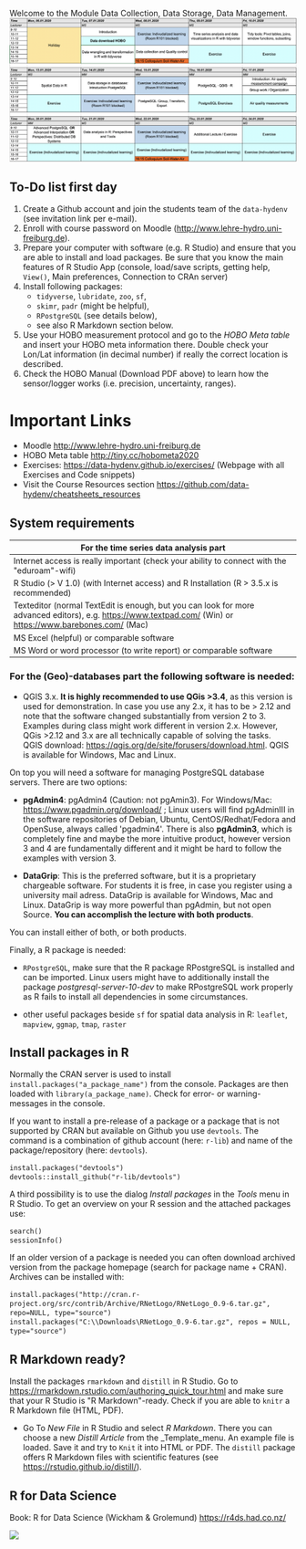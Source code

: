 Welcome to the Module Data Collection, Data Storage, Data Management.
![](schedule_2020.png)


## To-Do list first day
1. Create a Github account and join the students team of the `data-hydenv` (see invitation link per e-mail).
2. Enroll with course password on Moodle (http://www.lehre-hydro.uni-freiburg.de).
3. Prepare your computer with software (e.g. R Studio) and ensure that you are able to install and load packages. Be sure that you know the main features of R Studio App (console, load/save scripts, getting help, `View()`, Main preferences, Connection to CRAn server)
4. Install following packages: 
    - `tidyverse`, `lubridate`, `zoo`, `sf`,
    - `skimr`, `padr` (might be helpful),
    - `RPostgreSQL` (see details below),
    - see also R Markdown section below.
5. Use your HOBO measurement protocol and go to the _HOBO Meta table_ and insert your HOBO meta information there. Double check your Lon/Lat information (in decimal number) if really the correct location is described.
6. Check the HOBO Manual (Download PDF above) to learn how the sensor/logger works (i.e. precision, uncertainty, ranges).

# Important Links

- Moodle http://www.lehre-hydro.uni-freiburg.de
- HOBO Meta table http://tiny.cc/hobometa2020
- Exercises: https://data-hydenv.github.io/exercises/ (Webpage with all Exercises and Code snippets)
- Visit the Course Resources section https://github.com/data-hydenv/cheatsheets_resources

## System requirements

| **For the time series data analysis part** |
|---|
| Internet access is really important (check your ability to connect with the "eduroam"-wifi) |
| R Studio (> V 1.0) (with Internet access) and R Installation (R > 3.5.x is recommended) |
| Texteditor (normal TextEdit is enough, but you can look for more advanced editors), e.g. https://www.textpad.com/ (Win) or https://www.barebones.com/ (Mac) |
| MS Excel (helpful) or comparable software |
| MS Word or word processor (to write report) or comparable software |

### For the (Geo)-databases part the following software is needed:

- QGIS 3.x. **It is highly recommended to use QGis >3.4**, as this version is used for demonstration. In case you use any 2.x, it has to be > 2.12 and note that the software changed substantially from version 2 to 3. Examples during class might work different in version 2.x. However, QGis >2.12 and 3.x are all technically capable of solving the tasks.  
QGIS download: https://qgis.org/de/site/forusers/download.html. QGIS is available for Windows, Mac and Linux.

On top you will need a software for managing PostgreSQL database servers. There are two options:
- **pgAdmin4**: 
  pgAdmin4 (Caution: not pgAmin3). For Windows/Mac: https://www.pgadmin.org/download/ ; Linux users will find pgAdminIII in the software repositories of Debian, Ubuntu, CentOS/Redhat/Fedora and OpenSuse, always called 'pgadmin4'.
  There is also **pgAdmin3**, which is completely fine and maybe the more intuitive product, however version 3 and 4 are fundamentally different and it might be hard to follow the examples with version 3.

- **DataGrip**: This is the preferred software, but it is a proprietary chargeable software. For students it is free, in case   you register using a university mail adress. DataGrip is available for Windows, Mac and Linux. 
  DataGrip is way more powerful than pgAdmin, but not open Source. **You can accomplish the lecture with both products**.

You can install either of both, or both products.

Finally, a R package is needed:

- `RPostgreSQL`, make sure that the R package RPostgreSQL is installed and can be imported. Linux users might have to         additionally install the package *postgresql-server-10-dev* to make RPostgreSQL work properly as R fails to install all       dependencies in some circumstances.

- other useful packages beside `sf` for spatial data analysis in R: `leaflet`, `mapview`, `ggmap`, `tmap`, `raster`

## Install packages in R

Normally the CRAN server is used to install `install.packages("a_package_name")` from the console. Packages are then loaded with `library(a_package_name)`. Check for error- or warning-messages in the console.

If you want to install a pre-release of a package or a package that is not supported by CRAN but available on Github you use `devtools`. The command is a combination of github account (here: `r-lib`) and name of the package/repository (here: `devtools`). 

```{R}
install.packages("devtools")
devtools::install_github("r-lib/devtools")
```

A third possibility is to use the dialog _Install packages_ in the _Tools_ menu in R Studio. To get an overview on your R session and the attached packages use:

```{R}
search()
sessionInfo()
```

If an older version of a package is needed you can often download archived version from the package homepage (search for package name + CRAN). Archives can be installed with:

```{R}
install.packages("http://cran.r-project.org/src/contrib/Archive/RNetLogo/RNetLogo_0.9-6.tar.gz", repo=NULL, type="source")
install.packages("C:\\Downloads\RNetLogo_0.9-6.tar.gz", repos = NULL, type="source")
```

## R Markdown ready?

Install the packages `rmarkdown` and `distill` in R Studio. Go to https://rmarkdown.rstudio.com/authoring_quick_tour.html and make sure that your R Studio is "R Markdown"-ready. Check if you are able to `knitr` a R Markdown file (HTML, PDF).

 - Go To _New File_ in R Studio and select _R Markdown_. There you can choose a new _Distill Article_ from the _Template_menu. An example file is loaded. Save it and try to `Knit` it into HTML or PDF. The `distill` package offers R Markdown files with scientific features (see https://rstudio.github.io/distill/).



## R for Data Science

Book: R for Data Science (Wickham & Grolemund) https://r4ds.had.co.nz/

<img src="https://d33wubrfki0l68.cloudfront.net/b88ef926a004b0fce72b2526b0b5c4413666a4cb/24a30/cover.png" width="200">

